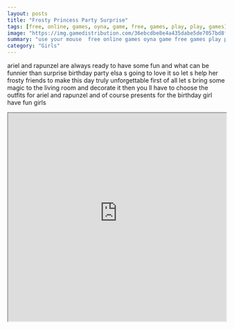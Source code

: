 ```yaml
---
layout: posts
title: "Frosty Princess Party Surprise"
tags: [free, online, games, oyna, game, free, games, play, play, games]
image: "https://img.gamedistribution.com/36ebcdbe8e4a435dabe5de7057bd8f20.jpg"
summary: "use your mouse  free online games oyna game free games play play games"
category: "Girls"
---
```


ariel and rapunzel are always ready to have some fun and what can be funnier than surprise birthday party elsa s going to love it so let s help her frosty friends to make this day truly unforgettable first of all let s bring some magic to the living room and decorate it then you ll have to choose the outfits for ariel and rapunzel and of course presents for the birthday girl have fun girls

<iframe width="100%" height="480px;" src="https://html5.gamedistribution.com/36ebcdbe8e4a435dabe5de7057bd8f20/"></iframe>